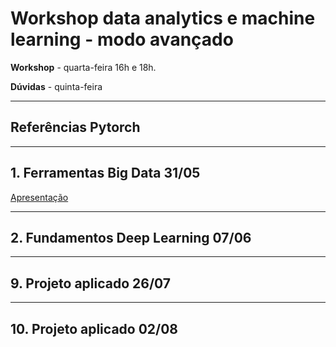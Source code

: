 # Workshop data analytics e machine learning - modo avançado

**Workshop** - quarta-feira 16h e 18h.

**Dúvidas** - quinta-feira

---
## Referências Pytorch



---

## 1. Ferramentas Big Data 31/05

[Apresentação]()

---
## 2. Fundamentos Deep Learning 07/06



---
## 9. Projeto aplicado 26/07

---
## 10. Projeto aplicado 02/08